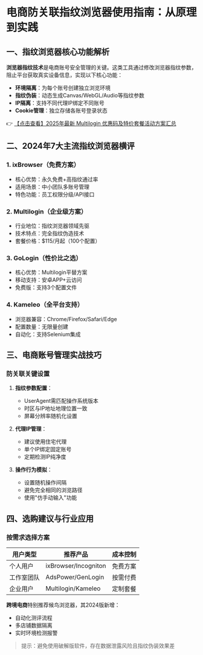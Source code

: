 # 电商防关联指纹浏览器使用指南：从原理到实践

## 一、指纹浏览器核心功能解析

**浏览器指纹技术**是电商账号安全管理的关键。这类工具通过修改浏览器指纹参数，阻止平台获取真实设备信息，实现以下核心功能：

- **环境隔离**：为每个账号创建独立浏览环境
- **指纹伪装**：动态生成Canvas/WebGL/Audio等指纹参数
- **IP隔离**：支持不同代理IP绑定不同账号
- **Cookie管理**：独立存储各账号登录状态

👉 [【点击查看】2025年最新 Multilogin 优惠码及特价套餐活动方案汇总](https://bit.ly/multIlogin)

## 二、2024年7大主流指纹浏览器横评

### 1. ixBrowser（免费方案）
- 核心优势：永久免费+高指纹通过率
- 适用场景：中小团队多账号管理
- 特色功能：员工权限分级/API接口

### 2. Multilogin（企业级方案）
- 行业地位：指纹浏览器领域先驱
- 技术特点：完全指纹伪造技术
- 套餐价格：$115/月起（100个配置）

### 3. GoLogin（性价比之选）
- 核心优势：Multilogin平替方案
- 移动支持：安卓APP+云访问
- 免费版：支持3个配置文件

### 4. Kameleo（全平台支持）
- 浏览器兼容：Chrome/Firefox/Safari/Edge
- 配置数量：无限量创建
- 自动化：支持Selenium集成

## 三、电商账号管理实战技巧

### 防关联关键设置
1. **指纹参数配置**：
   - UserAgent需匹配操作系统版本
   - 时区与IP地址地理位置一致
   - 屏幕分辨率随机化设置

2. **代理IP管理**：
   - 建议使用住宅代理
   - 单个IP绑定固定账号
   - 定期检测IP纯净度

3. **操作行为模拟**：
   - 设置随机操作间隔
   - 避免完全相同的浏览路径
   - 使用"仿手动输入"功能

## 四、选购建议与行业应用

### 按需求选择方案
| 用户类型 | 推荐产品 | 成本控制 |
|---------|----------|----------|
| 个人用户 | ixBrowser/Incogniton | 免费方案 |
| 工作室团队 | AdsPower/GenLogin | 按需付费 |
| 企业用户 | Multilogin/Kameleo | 定制套餐 |

**跨境电商**特别推荐候鸟浏览器，其2024版新增：
- 自动化测评流程
- 多店铺数据隔离
- 实时环境检测报警

> 提示：避免使用破解版软件，存在数据泄露风险且指纹伪装效果差